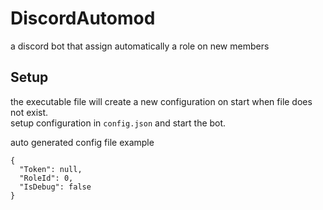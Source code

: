 # DiscordAutomod
a discord bot that assign automatically a role on new members

## Setup
the executable file will create a new configuration on start when file does not exist.  
setup configuration in `config.json` and start the bot.

auto generated config file example
```
{
  "Token": null,
  "RoleId": 0,
  "IsDebug": false
}
```

